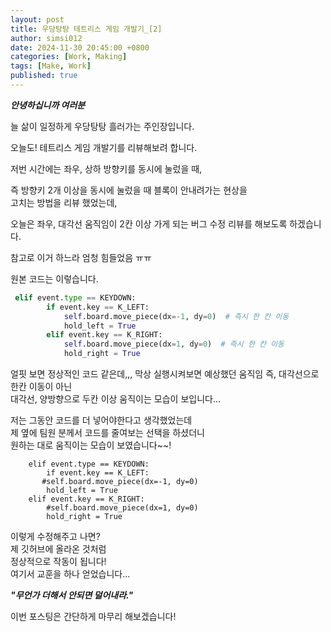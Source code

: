 ```yaml
---
layout: post
title: 우당탕탕 테트리스 게임 개발기_[2]
author: simsi012
date: 2024-11-30 20:45:00 +0800
categories: [Work, Making]
tags: [Make, Work]
published: true
---
```


***안녕하십니까 여러분***  
  
늘 삶이 일정하게 우당탕탕 흘러가는 주인장입니다.  

오늘도! 테트리스 게임 개발기를 리뷰해보려 합니다.  

저번 시간에는 좌우, 상하 방향키를 동시에 눌렀을 때,  
  
즉 방향키 2개 이상을 동시에 눌렀을 때 블록이 안내려가는 현상을  
고치는 방법을 리뷰 했었는데,  
  
오늘은 좌우, 대각선 움직임이 2칸 이상 가게 되는 버그 수정 리뷰를 해보도록 하겠습니다.

참고로 이거 하느라 엄청 힘들었음 ㅠㅠ
  
원본 코드는 이렇습니다.

```python
 elif event.type == KEYDOWN:
        if event.key == K_LEFT:
            self.board.move_piece(dx=-1, dy=0)  # 즉시 한 칸 이동
            hold_left = True
        elif event.key == K_RIGHT:
            self.board.move_piece(dx=1, dy=0)  # 즉시 한 칸 이동
            hold_right = True

```

얼핏 보면 정상적인 코드 같은데,,, 
막상 실행시켜보면 예상했던 움직임 즉, 대각선으로 한칸 이동이 아닌  
대각선, 양방향으로 두칸 이상 움직이는 모습이 보입니다...  

저는 그동안 코드를 더 넣어야한다고 생각했었는데  
제 옆에 팀원 분께서 코드를 줄여보는 선택을 하셨더니  
원하는 대로 움직이는 모습이 보였습니다~~!

```pyhton
    elif event.type == KEYDOWN:
        if event.key == K_LEFT:
       #self.board.move_piece(dx=-1, dy=0)
        hold_left = True
    elif event.key == K_RIGHT:
        #self.board.move_piece(dx=1, dy=0)
        hold_right = True
```

이렇게 수정해주고 나면?  
제 깃허브에 올라온 것처럼  
정상적으로 작동이 됩니다!  
여기서 교훈을 하나 얻었습니다...  


***"무언가 더해서 안되면 덜어내라."***  

이번 포스팅은 간단하게 마무리 해보겠습니다!